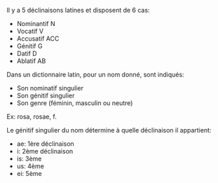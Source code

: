 Il y a 5 déclinaisons latines et disposent de 6 cas:
- Nominantif N
- Vocatif V
- Accusatif ACC
- Génitif G
- Datif D
- Ablatif AB

Dans un dictionnaire latin, pour un nom donné,
sont indiqués:
- Son nominatif singulier
- Son génitif singulier
- Son genre (féminin, masculin ou neutre)

Ex: rosa, rosae, f.

Le génitif singulier du nom détermine à quelle
déclinaison il appartient:

- ae: 1ère déclinaison
- i: 2ème déclinaison
- is: 3ème
- us: 4ème
- ei: 5ème

